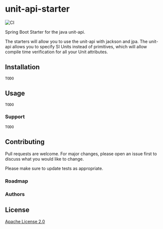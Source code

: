 # unit-api-starter
![CI](https://github.com/raynigon/unit-api-starter/workflows/CI/badge.svg)

Spring Boot Starter for the java unit-api.

The starters will allow you to use the unit-api with jackson and jpa.
The unit-api allows you to specify SI Units instead of primitives,
which will allow compile time verification for all your Unit attributes.

## Installation

`TODO`

## Usage

`TODO`

### Support

`TODO`

## Contributing
Pull requests are welcome. For major changes, please open an issue first to discuss what you would like to change.

Please make sure to update tests as appropriate.

### Roadmap


### Authors

## License
[Apache License 2.0](LICENSE)